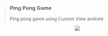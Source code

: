 > ### Ping Pong Game
> Ping pong game using Custom View android

<p align="center">
  <img src="screenshot/ping_pong.gif"/>
</p>

